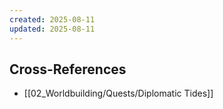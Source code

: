 ```yaml
---
created: 2025-08-11
updated: 2025-08-11
---
```



## Cross-References

- [[02_Worldbuilding/Quests/Diplomatic Tides]]
